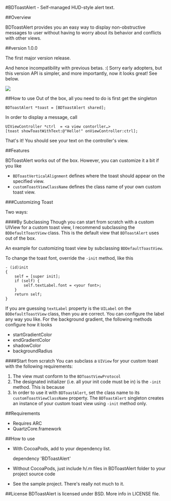 #BDToastAlert - Self-managed HUD-style alert text.

##Overview

BDToastAlert provides you an easy way to display non-obstructive messages to 
user without having to worry about its behavior and conflicts with other views.

##version 1.0.0

The first major version release. 

And hence incompatibility with previous betas. :( Sorry early adopters, but this
version API is simpler, and more importantly, now it looks great! See below.


[![](https://github.com/norsez/BDToastAlert/raw/master/BDToastAlert/screencap.png)](https://github.com/norsez/BDToastAlert/raw/master/BDToastAlert/screencap.png)

##How to use
Out of the box, all you need to do is first get the singleton

	BDToastAlert *toast = [BDToastAlert shared];

In order to display a message, call

	UIViewController *ctrl  = <a view contorller…>
	[toast showToastWithText:@"Hello!" onViewController:ctrl];

That's it! You should see your text on the controller's view.

##Features

BDToastAlert works out of the box. However, you can customize it a bit if you like

- `BDToastVerticalAlignment` defines where the toast should appear on the specified view.
- `customToastViewClassName` defines the class name of your own custom toast view. 

###Customizing Toast 

Two ways:

####By Subclassing
Though you can start from scratch with a custom UIView for a custom toast view, I recommend subclassing the `BDDefaultToastView` class. This is the default view that `BDToastAlert` uses out of the box. 

An example for customizing toast view by subclassing `BDDefaultToastView`. 

To change the toast font, override the `-init` method, like this

	- (id)init
	{
	    self = [super init];
	    if (self) {
	        self.textLabel.font = <your font>;
	    }
	    return self;
	}

If you are guessing `textLabel` property is the `UILabel` on the `BDDefaultToastView` class, then you are correct. You can configure the label any way you like. For the background gradient, the following methods configure how it looks

- startGradientColor
- endGradientColor
- shadowColor
- backgroundRadius

####Start from scratch
You can subclass a `UIView` for your custom toast with the following requirements:

1. The view must conform to the `BDToastViewProtocol`
2. The designated initializer (i.e. all your init code must be in) is the `-init` method. This is because
3. In order to use it with `BDToastAlert`, set the class name to its `customToastViewClassName` property. The `BDToastAlert` singleton creates an instance of your custom toast view using `-init` method only.

##Requirements
- Requires ARC
- QuartzCore.framework

##How to use
- With CocoaPods, add to your dependency list.

    dependency 'BDToastAlert'

- Without CocoaPods, just include h/.m files in BDToastAlert folder to your project source code 
- See the sample project. There's really not much to it.


##License
BDToastAlert is licensed under BSD. More info in LICENSE file.